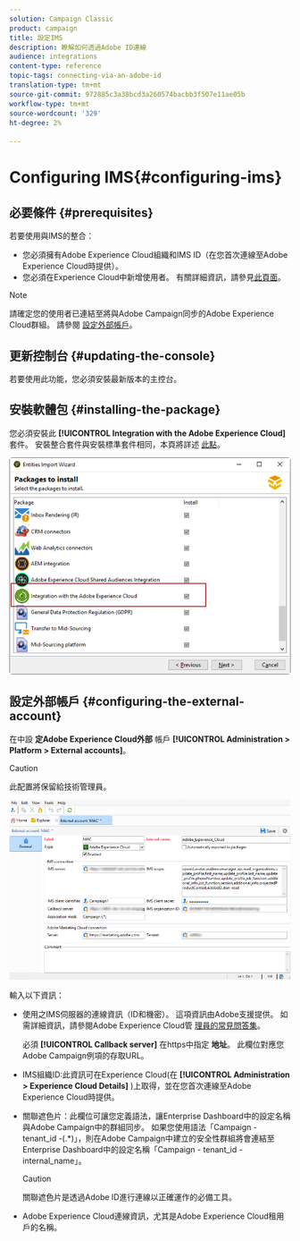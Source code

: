 ```yaml
---
solution: Campaign Classic
product: campaign
title: 設定IMS
description: 瞭解如何透過Adobe ID連線
audience: integrations
content-type: reference
topic-tags: connecting-via-an-adobe-id
translation-type: tm+mt
source-git-commit: 972885c3a38bcd3a260574bacbb3f507e11ae05b
workflow-type: tm+mt
source-wordcount: '329'
ht-degree: 2%

---
```



# Configuring IMS{#configuring-ims}

## 必要條件 {#prerequisites}

若要使用與IMS的整合：

* 您必須擁有Adobe Experience Cloud組織和IMS ID（在您首次連線至Adobe Experience Cloud時提供）。
* 您必須在Experience Cloud中新增使用者。 有關詳細資訊，請參見[此頁面](https://docs.adobe.com/content/help/en/core-services/interface/manage-users-and-products/admin-getting-started.html)。

>[!NOTE]
>
>請確定您的使用者已連結至將與Adobe Campaign同步的Adobe Experience Cloud群組。 請參閱 [設定外部帳戶](#configuring-the-external-account)。

## 更新控制台 {#updating-the-console}

若要使用此功能，您必須安裝最新版本的主控台。

## 安裝軟體包 {#installing-the-package}

您必須安裝此 **[!UICONTROL Integration with the Adobe Experience Cloud]** 套件。 安裝整合套件與安裝標準套件相同，本頁將詳述 [此點](../../installation/using/installing-campaign-standard-packages.md)。

![](assets/ims_6.png)

## 設定外部帳戶 {#configuring-the-external-account}

在中設 **定Adobe Experience Cloud外部** 帳戶 **[!UICONTROL Administration > Platform > External accounts]**。

>[!CAUTION]
>
>此配置將保留給技術管理員。

![](assets/ims_5.png)

輸入以下資訊：

* 使用之IMS伺服器的連線資訊（ID和機密）。 這項資訊由Adobe支援提供。 如需詳細資訊，請參閱Adobe Experience Cloud管 [理員的常見問答集](https://docs.adobe.com/content/help/en/core-services/interface/manage-users-and-products/faq.html)。

   必須 **[!UICONTROL Callback server]** 在https中指定 **地址**。 此欄位對應您Adobe Campaign例項的存取URL。

* IMS組織ID:此資訊可在Experience Cloud(在 **[!UICONTROL Administration > Experience Cloud Details]** )上取得，並在您首次連線至Adobe Experience Cloud時提供。
* 關聯遮色片：此欄位可讓您定義語法，讓Enterprise Dashboard中的設定名稱與Adobe Campaign中的群組同步。 如果您使用語法「Campaign - tenant_id -(.*)」，則在Adobe Campaign中建立的安全性群組將會連結至Enterprise Dashboard中的設定名稱「Campaign - tenant_id - internal_name」。

   >[!CAUTION]
   >
   >關聯遮色片是透過Adobe ID進行連線以正確運作的必備工具。

* Adobe Experience Cloud連線資訊，尤其是Adobe Experience Cloud租用戶的名稱。

